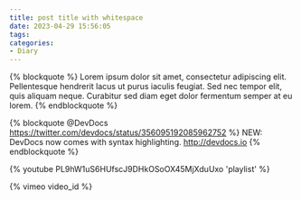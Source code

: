 ```yaml
---
title: post title with whitespace
date: 2023-04-29 15:56:05
tags:
categories:
- Diary
---
```



{% blockquote %}
Lorem ipsum dolor sit amet, consectetur adipiscing elit. Pellentesque hendrerit lacus ut purus iaculis feugiat. Sed nec tempor elit, quis aliquam neque. Curabitur sed diam eget dolor fermentum semper at eu lorem.
{% endblockquote %}

<!-- more -->

{% blockquote @DevDocs https://twitter.com/devdocs/status/356095192085962752 %}
NEW: DevDocs now comes with syntax highlighting. http://devdocs.io
{% endblockquote %}

{% youtube PL9hW1uS6HUfscJ9DHkOSoOX45MjXduUxo 'playlist' %}

{% vimeo video_id %}